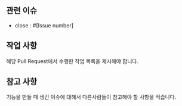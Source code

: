 ## 관련 이슈
- close : #[Issue number]
 
## 작업 사항
해당 Pull Request에서 수행한 작업 목록을 제시해야 합니다.

## 참고 사항
기능을 만들 때 생긴 이슈에 대해서 다른사람들이 참고해야 할 사항을 적습니다.
